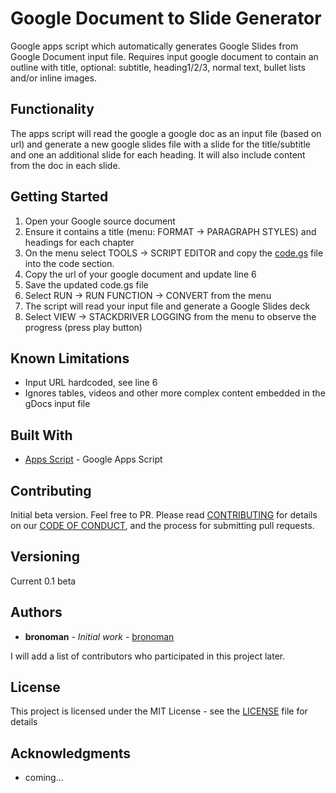 # Google Document to Slide Generator

Google apps script which automatically generates Google Slides from Google Document input file. Requires input google document to contain an outline with title, optional: subtitle, heading1/2/3, normal text, bullet lists and/or inline images.

## Functionality

The apps script will read the google a google doc as an input file (based on url) and generate a new google slides file with a slide for the title/subtitle and one an additional slide for each heading. It will also include content from the doc in each slide.

## Getting Started

1) Open your Google source document 
2) Ensure it contains a title (menu: FORMAT -> PARAGRAPH STYLES) and headings for each chapter
3) On the menu select TOOLS -> SCRIPT EDITOR and copy the [code.gs](https://raw.githubusercontent.com/bronoman/doc_to_slides_generator/master/code.gs) file into the code section. 
4) Copy the url of your google document and update line 6
5) Save the updated code.gs file
6) Select RUN -> RUN FUNCTION -> CONVERT from the menu
7) The script will read your input file and generate a Google Slides deck
8) Select VIEW -> STACKDRIVER LOGGING from the menu to observe the progress (press play button)

## Known Limitations

* Input URL hardcoded, see line 6
* Ignores tables, videos and other more complex content embedded in the gDocs input file

## Built With

* [Apps Script](https://developers.google.com/apps-script/) - Google Apps Script

## Contributing

Initial beta version. Feel free to PR.
Please read [CONTRIBUTING](CONTRIBUTING.md) for details on our [CODE OF CONDUCT](CODE_OF_CONDUCT.md), and the process for submitting pull requests.

## Versioning

Current 0.1 beta

## Authors

* **bronoman** - *Initial work* - [bronoman](https://github.com/bronoman)

I will add a list of contributors who participated in this project later.

## License

This project is licensed under the MIT License - see the [LICENSE](LICENSE.md) file for details

## Acknowledgments

* coming...
